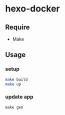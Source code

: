 # hexo-docker
## Require
- Make

## Usage

### setup
```sh
make build
make up
```

### update app
```
make gen
```
